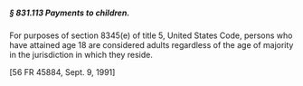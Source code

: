 ##### § 831.113 Payments to children. #####

For purposes of section 8345(e) of title 5, United States Code, persons who have attained age 18 are considered adults regardless of the age of majority in the jurisdiction in which they reside.

[56 FR 45884, Sept. 9, 1991]
